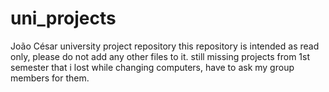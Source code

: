 # uni_projects
João César university project repository 
this repository is intended as read only, please do not add any other files to it.
still missing projects from 1st semester that i lost while changing computers, have to ask my group members for them.
